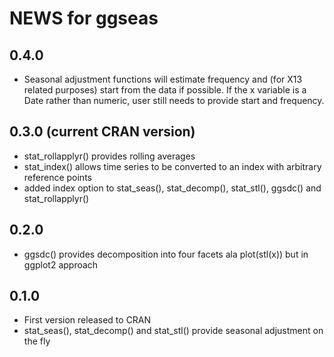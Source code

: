# NEWS for ggseas


## 0.4.0
* Seasonal adjustment functions will estimate frequency and (for X13 related purposes) start from the data if possible.  If the x variable is a Date rather than numeric, user still needs to provide start and frequency.


## 0.3.0 (current CRAN version)
* stat_rollapplyr() provides rolling averages
* stat_index() allows time series to be converted to an index with arbitrary reference points
* added index option to stat_seas(), stat_decomp(), stat_stl(), ggsdc() and stat_rollapplyr()


## 0.2.0
* ggsdc() provides decomposition into four facets ala plot(stl(x)) but in ggplot2 approach


## 0.1.0
* First version released to CRAN
* stat_seas(), stat_decomp() and stat_stl() provide seasonal adjustment on the fly